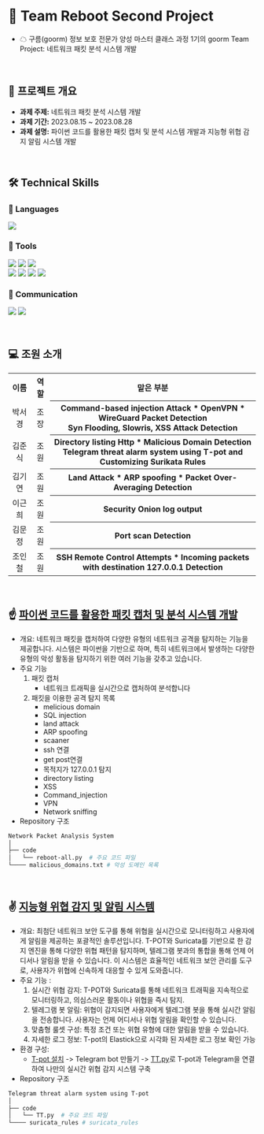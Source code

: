 # 🌈 Team Reboot Second Project
- ☁ 구름(goorm) 정보 보호 전문가 양성 마스터 클래스 과정 1기의 goorm Team Project: 네트워크 패킷 분석 시스템 개발
<br>

## 📂 프로젝트 개요

- **과제 주제:** 네트워크 패킷 분석 시스템 개발
- **과제 기간:** 2023.08.15 ~ 2023.08.28
- **과제 설명:** 파이썬 코드를 활용한 패킷 캡처 및 분석 시스템 개발과 지능형 위협 감지 알림 시스템 개발

<br>

## 🛠️ Technical Skills

### 📒 Languages
<img src="https://img.shields.io/badge/Python-3776AB?style=for-the-badge&logo=python&logoColor=white"/> 

### 📗 Tools
<img src="https://img.shields.io/badge/Visual Studio Code-007ACC?style=for-the-badge&logo=visualstudiocode&logoColor=white"/> <img src="https://img.shields.io/badge/GitHub-181717?style=for-the-badge&logo=github&logoColor=white"/> <img src="https://img.shields.io/badge/Wireshark-1679A7?style=for-the-badge&logo=wireshark&logoColor=white"/>
<br><img src="https://img.shields.io/badge/Security Onion-000000?style=for-the-badge&logo=aHR0cHM6Ly9zZWN1cml0eW9uaW9uc29sdXRpb25zLmNvbS9sb2dvL2xvZ28tc28tZGFyay5zdmc="/> <img src="https://img.shields.io/badge/Suricata-ff7f00?style=for-the-badge&logo=aHR0cHM6Ly9zdXJpY2F0YS5pby93cC1jb250ZW50L3VwbG9hZHMvMjAyMi8wMS9Mb2dvSG9yaXotU3VyaWNhdGFGaW5hbC00LXRyYW5zbHVjZW50LnBuZw=="/> <img src="https://img.shields.io/badge/Telegram-26A5E4?style=for-the-badge&logo=telegram&logoColor=white"/> <img src="https://img.shields.io/badge/Tpot-ff3399?style=for-the-badge&logo=&logoColor=white"/>

### 📙 Communication
<img src="https://img.shields.io/badge/Slack-4A154B?style=for-the-badge&logo=slack&logoColor=white"/> <img src="https://img.shields.io/badge/Notion-000000?style=for-the-badge&logo=notion&logoColor=white"/> 

<br>

## 💻 조원 소개

<table>
  <tr>
    <th align="center">이름</th>
    <th align="center">역할</th>
    <th align="center">맡은 부분</th>
  </tr>
  <tr>
    <td align="center">박서경</td>
    <td align="center">조장</td>
    <th align="center">Command-based injection Attack * OpenVPN * WireGuard Packet Detection
    <br> Syn Flooding, Slowris, XSS Attack Detection </th>
  </tr>
    <tr>
    <td align="center">김준식</td>
    <td align="center">조원</td>
    <th align="center">Directory listing Http * Malicious Domain Detection
    <br> Telegram threat alarm system using T-pot and Customizing Surikata Rules
 </th>
  </tr>
      <tr>
    <td align="center">김기연</td>
    <td align="center">조원</td>
    <th align="center">Land Attack * ARP spoofing * Packet Over-Averaging Detection</th>
  </tr>
  <tr>
    <td align="center">이근희</td>
    <td align="center">조원</td>
    <th align="center">Security Onion log output</th>
  </tr>
  <tr>
    <td align="center">김문정</td>
    <td align="center">조원</td>
    <th align="center">Port scan Detection </th>
  </tr>
    <tr>
    <td align="center">조인철</td>
    <td align="center">조원</td>
    <th align="center">SSH Remote Control Attempts * Incoming packets with destination 127.0.0.1 Detection</th>
  </tr>
</table>

<br>

## ☝️ [파이썬 코드를 활용한 패킷 캡처 및 분석 시스템 개발](https://github.com/KIMJOONSIG/Reboot2/tree/main/Team%20Reboot's%20Network%20Tool/Network%20Packet%20Analysis%20System)
- 개요: 네트워크 패킷을 캡처하여 다양한 유형의 네트워크 공격을 탐지하는 기능을 제공합니다. 시스템은 파이썬을 기반으로 하며, 특히 네트워크에서 발생하는 다양한 유형의 악성 활동을 탐지하기 위한 여러 기능을 갖추고 있습니다.
- 주요 기능
  1. 패킷 캡처
     - 네트워크 트래픽을 실시간으로 캡처하여 분석합니다
  2. 패킷을 이용한 공격 탐지 목록
     - melicious domain
     - SQL injection
     - land attack
     - ARP spoofing
     - scaaner
     - ssh 연결
     - get post연결
     - 목적지가 127.0.0.1 탐지
     - directory listing
     - XSS
     - Command_injection
     - VPN
     - Network sniffing
-  Repository 구조
  
```bash
Network Packet Analysis System
│
├── code
│   └── reboot-all.py  # 주요 코드 파일
└──── malicious_domains.txt # 악성 도메인 목록

``` 
<br>


## ✌️ [지능형 위협 감지 및 알림 시스템](https://github.com/KIMJOONSIG/Reboot2/tree/main/Team%20Reboot's%20Network%20Tool/Telegram%20threat%20alarm%20system%20using%20T-pot)
- 개요: 최첨단 네트워크 보안 도구를 통해 위협을 실시간으로 모니터링하고 사용자에게 알림을 제공하는 포괄적인 솔루션입니다. T-POT와 Suricata를 기반으로 한 감지 엔진을 통해 다양한 위협 패턴을 탐지하며, 텔레그램 봇과의 통합을 통해 언제 어디서나 알림을 받을 수 있습니다. 이 시스템은 효율적인 네트워크 보안 관리를 도구로, 사용자가 위협에 신속하게 대응할 수 있게 도와줍니다.
- 주요 기능 :
  1. 실시간 위협 감지: T-POT와 Suricata를 통해 네트워크 트래픽을 지속적으로 모니터링하고, 의심스러운 활동이나 위협을 즉시 탐지.
  2. 텔레그램 봇 알림: 위협이 감지되면 사용자에게 텔레그램 봇을 통해 실시간 알림을 전송합니다. 사용자는 언제 어디서나 위협 알림을 확인할 수 있습니다.
  3. 맞춤형 룰셋 구성: 특정 조건 또는 위협 유형에 대한 알림을 받을 수 있습니다.
  4. 자세한 로그 정보: T-pot의 Elastick으로 시각화 된 자세한 로그 정보 확인 가능
- 환경 구성:
  - [T-pot 설치](https://github.com/telekom-security/tpotce) -> Telegram bot 만들기 -> [TT.py](https://github.com/KIMJOONSIG/Reboot2/blob/main/Team%20Reboot's%20Network%20Tool/Telegram%20threat%20alarm%20system%20using%20T-pot/TT.py)로 T-pot과 Telegram을 연결하여 나만의 실시간 위협 감지 시스템 구축
- Repository 구조
```bash
Telegram threat alarm system using T-pot
│
├── code
│   └── TT.py  # 주요 코드 파일
└──── suricata_rules # suricata_rules

```

<br>




